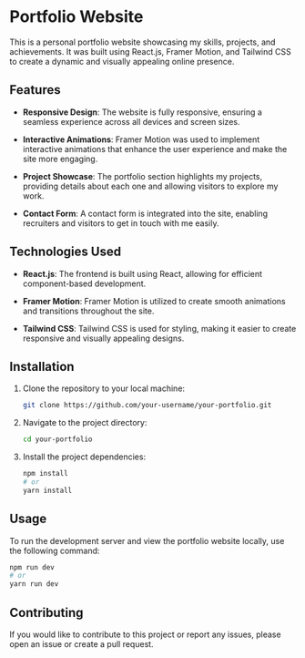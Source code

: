 
# Portfolio Website

This is a personal portfolio website showcasing my skills, projects, and achievements. It was built using React.js, Framer Motion, and Tailwind CSS to create a dynamic and visually appealing online presence.

## Features

- **Responsive Design**: The website is fully responsive, ensuring a seamless experience across all devices and screen sizes.

- **Interactive Animations**: Framer Motion was used to implement interactive animations that enhance the user experience and make the site more engaging.

- **Project Showcase**: The portfolio section highlights my projects, providing details about each one and allowing visitors to explore my work.

- **Contact Form**: A contact form is integrated into the site, enabling recruiters and visitors to get in touch with me easily.


## Technologies Used

- **React.js**: The frontend is built using React, allowing for efficient component-based development.

- **Framer Motion**: Framer Motion is utilized to create smooth animations and transitions throughout the site.

- **Tailwind CSS**: Tailwind CSS is used for styling, making it easier to create responsive and visually appealing designs.

## Installation

1. Clone the repository to your local machine:

   ```bash
   git clone https://github.com/your-username/your-portfolio.git
   ```

2. Navigate to the project directory:

   ```bash
   cd your-portfolio
   ```

3. Install the project dependencies:

   ```bash
   npm install
   # or
   yarn install
   ```

## Usage

To run the development server and view the portfolio website locally, use the following command:

```bash
npm run dev
# or
yarn run dev
```

## Contributing

If you would like to contribute to this project or report any issues, please open an issue or create a pull request.
